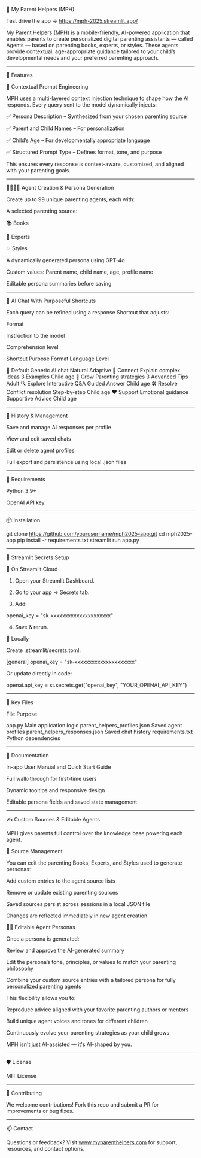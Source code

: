 🌿 My Parent Helpers (MPH)

Test drive the app → https://mph-2025.streamlit.app/

My Parent Helpers (MPH) is a mobile-friendly, AI-powered application that enables parents to create personalized digital parenting assistants — called Agents — based on parenting books, experts, or styles. These agents provide contextual, age-appropriate guidance tailored to your child’s developmental needs and your preferred parenting approach.


---

🚀 Features

🧠 Contextual Prompt Engineering

MPH uses a multi-layered context injection technique to shape how the AI responds. Every query sent to the model dynamically injects:

✅ Persona Description – Synthesized from your chosen parenting source

✅ Parent and Child Names – For personalization

✅ Child’s Age – For developmentally appropriate language

✅ Structured Prompt Type – Defines format, tone, and purpose


This ensures every response is context-aware, customized, and aligned with your parenting goals.


---

👨‍👩‍👧‍👦 Agent Creation & Persona Generation

Create up to 99 unique parenting agents, each with:

A selected parenting source:

📚 Books

🧑‍ Experts

✨ Styles


A dynamically generated persona using GPT-4o

Custom values: Parent name, child name, age, profile name

Editable persona summaries before saving



---

💬 AI Chat With Purposeful Shortcuts

Each query can be refined using a response Shortcut that adjusts:

Format

Instruction to the model

Comprehension level


Shortcut	Purpose	Format	Language Level

💬 Default	Generic AI chat	Natural	Adaptive
🤝 Connect	Explain complex ideas	3 Examples	Child age
🌱 Grow	Parenting strategies	3 Advanced Tips	Adult
🔍 Explore	Interactive Q&A	Guided Answer	Child age
🛠 Resolve	Conflict resolution	Step-by-step	Child age
❤ Support	Emotional guidance	Supportive Advice	Child age



---

🔄 History & Management

Save and manage AI responses per profile

View and edit saved chats

Edit or delete agent profiles

Full export and persistence using local .json files



---

🔐 Requirements

Python 3.9+

OpenAI API key



---

📦 Installation

git clone https://github.com/yourusername/mph2025-app.git
cd mph2025-app
pip install -r requirements.txt
streamlit run app.py


---

🧬 Streamlit Secrets Setup

🔹 On Streamlit Cloud

1. Open your Streamlit Dashboard.


2. Go to your app → Secrets tab.


3. Add:



openai_key = "sk-xxxxxxxxxxxxxxxxxxxxx"

4. Save & rerun.



🔹 Locally

Create .streamlit/secrets.toml:

[general]
openai_key = "sk-xxxxxxxxxxxxxxxxxxxxx"

Or update directly in code:

openai.api_key = st.secrets.get("openai_key", "YOUR_OPENAI_API_KEY")


---

📂 Key Files

File	Purpose

app.py	Main application logic
parent_helpers_profiles.json	Saved agent profiles
parent_helpers_responses.json	Saved chat history
requirements.txt	Python dependencies



---

📖 Documentation

In-app User Manual and Quick Start Guide

Full walk-through for first-time users

Dynamic tooltips and responsive design

Editable persona fields and saved state management



---

✍️ Custom Sources & Editable Agents

MPH gives parents full control over the knowledge base powering each agent.

🔧 Source Management

You can edit the parenting Books, Experts, and Styles used to generate personas:

Add custom entries to the agent source lists

Remove or update existing parenting sources

Saved sources persist across sessions in a local JSON file

Changes are reflected immediately in new agent creation


🧑‍🎨 Editable Agent Personas

Once a persona is generated:

Review and approve the AI-generated summary

Edit the persona’s tone, principles, or values to match your parenting philosophy

Combine your custom source entries with a tailored persona for fully personalized parenting agents


This flexibility allows you to:

Reproduce advice aligned with your favorite parenting authors or mentors

Build unique agent voices and tones for different children

Continuously evolve your parenting strategies as your child grows


MPH isn't just AI-assisted — it's AI-shaped by you.


---

🛡️ License

MIT License


---

🤝 Contributing

We welcome contributions! Fork this repo and submit a PR for improvements or bug fixes.


---

📫 Contact

Questions or feedback? Visit www.myparenthelpers.com for support, resources, and contact options.

